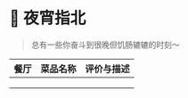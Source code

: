 # 🥘 夜宵指北
> 总有一些你奋斗到很晚但饥肠辘辘的时刻～

| 餐厅 | 菜品名称 | 评价与描述 |
| -- | ---- | ----- |
|    |      |       |
|    |      |       |
|    |      |       |
